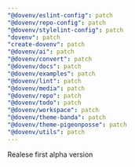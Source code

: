 ```yaml
---
"@dovenv/eslint-config": patch
"@dovenv/repo-config": patch
"@dovenv/stylelint-config": patch
"dovenv": patch
"create-dovenv": patch
"@dovenv/ai": patch
"@dovenv/convert": patch
"@dovenv/docs": patch
"@dovenv/examples": patch
"@dovenv/lint": patch
"@dovenv/media": patch
"@dovenv/repo": patch
"@dovenv/todo": patch
"@dovenv/workspace": patch
"@dovenv/theme-banda": patch
"@dovenv/theme-pigeonposse": patch
"@dovenv/utils": patch
---
```


Realese first alpha version
